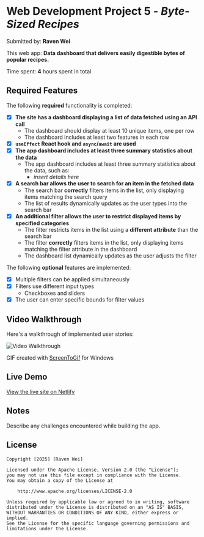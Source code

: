 # Web Development Project 5 - *Byte-Sized Recipes*

Submitted by: **Raven Wei**

This web app: **Data dashboard that delivers easily digestible bytes of popular recipes.**

Time spent: **4** hours spent in total

## Required Features

The following **required** functionality is completed:

- [x] **The site has a dashboard displaying a list of data fetched using an API call**
  - The dashboard should display at least 10 unique items, one per row
  - The dashboard includes at least two features in each row
- [x] **`useEffect` React hook and `async`/`await` are used**
- [x] **The app dashboard includes at least three summary statistics about the data** 
  - The app dashboard includes at least three summary statistics about the data, such as:
    - *insert details here*
- [x] **A search bar allows the user to search for an item in the fetched data**
  - The search bar **correctly** filters items in the list, only displaying items matching the search query
  - The list of results dynamically updates as the user types into the search bar
- [x] **An additional filter allows the user to restrict displayed items by specified categories**
  - The filter restricts items in the list using a **different attribute** than the search bar 
  - The filter **correctly** filters items in the list, only displaying items matching the filter attribute in the dashboard
  - The dashboard list dynamically updates as the user adjusts the filter

The following **optional** features are implemented:

- [x] Multiple filters can be applied simultaneously
- [x] Filters use different input types
  - Checkboxes and sliders
- [x] The user can enter specific bounds for filter values

## Video Walkthrough

Here's a walkthrough of implemented user stories:

<img src='https://github.com/weiraven/byte-sized-recipes/blob/main/public/images/bsr-demo.gif' title='Video Walkthrough' width='' alt='Video Walkthrough' />

GIF created with [ScreenToGif](https://www.screentogif.com/) for Windows

## Live Demo

[View the live site on Netlify](https://67f1feb74767c4fa7cacac0e--wonderful-puppy-ebbe72.netlify.app/)

## Notes

Describe any challenges encountered while building the app.

## License

    Copyright [2025] [Raven Wei]

    Licensed under the Apache License, Version 2.0 (the "License");
    you may not use this file except in compliance with the License.
    You may obtain a copy of the License at

        http://www.apache.org/licenses/LICENSE-2.0

    Unless required by applicable law or agreed to in writing, software
    distributed under the License is distributed on an "AS IS" BASIS,
    WITHOUT WARRANTIES OR CONDITIONS OF ANY KIND, either express or implied.
    See the License for the specific language governing permissions and
    limitations under the License.
